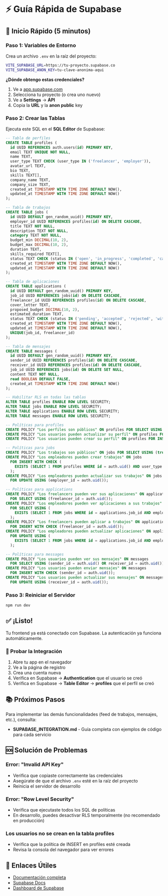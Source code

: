 # ⚡ Guía Rápida de Supabase

## 🚀 Inicio Rápido (5 minutos)

### Paso 1: Variables de Entorno

Crea un archivo `.env` en la raíz del proyecto:

```bash
VITE_SUPABASE_URL=https://tu-proyecto.supabase.co
VITE_SUPABASE_ANON_KEY=tu-clave-anonima-aqui
```

**¿Dónde obtengo estas credenciales?**
1. Ve a [app.supabase.com](https://app.supabase.com)
2. Selecciona tu proyecto (o crea uno nuevo)
3. Ve a **Settings** → **API**
4. Copia la **URL** y la **anon public** key

### Paso 2: Crear las Tablas

Ejecuta este SQL en el **SQL Editor** de Supabase:

```sql
-- Tabla de perfiles
CREATE TABLE profiles (
  id UUID REFERENCES auth.users(id) PRIMARY KEY,
  email TEXT UNIQUE NOT NULL,
  name TEXT,
  user_type TEXT CHECK (user_type IN ('freelancer', 'employer')),
  avatar_url TEXT,
  bio TEXT,
  skills TEXT[],
  company_name TEXT,
  company_size TEXT,
  created_at TIMESTAMP WITH TIME ZONE DEFAULT NOW(),
  updated_at TIMESTAMP WITH TIME ZONE DEFAULT NOW()
);

-- Tabla de trabajos
CREATE TABLE jobs (
  id UUID DEFAULT gen_random_uuid() PRIMARY KEY,
  employer_id UUID REFERENCES profiles(id) ON DELETE CASCADE,
  title TEXT NOT NULL,
  description TEXT NOT NULL,
  category TEXT NOT NULL,
  budget_min DECIMAL(10, 2),
  budget_max DECIMAL(10, 2),
  duration TEXT,
  skills_required TEXT[],
  status TEXT CHECK (status IN ('open', 'in_progress', 'completed', 'cancelled')) DEFAULT 'open',
  created_at TIMESTAMP WITH TIME ZONE DEFAULT NOW(),
  updated_at TIMESTAMP WITH TIME ZONE DEFAULT NOW()
);

-- Tabla de aplicaciones
CREATE TABLE applications (
  id UUID DEFAULT gen_random_uuid() PRIMARY KEY,
  job_id UUID REFERENCES jobs(id) ON DELETE CASCADE,
  freelancer_id UUID REFERENCES profiles(id) ON DELETE CASCADE,
  cover_letter TEXT,
  proposed_budget DECIMAL(10, 2),
  estimated_duration TEXT,
  status TEXT CHECK (status IN ('pending', 'accepted', 'rejected', 'withdrawn')) DEFAULT 'pending',
  created_at TIMESTAMP WITH TIME ZONE DEFAULT NOW(),
  updated_at TIMESTAMP WITH TIME ZONE DEFAULT NOW(),
  UNIQUE(job_id, freelancer_id)
);

-- Tabla de mensajes
CREATE TABLE messages (
  id UUID DEFAULT gen_random_uuid() PRIMARY KEY,
  sender_id UUID REFERENCES profiles(id) ON DELETE CASCADE,
  receiver_id UUID REFERENCES profiles(id) ON DELETE CASCADE,
  job_id UUID REFERENCES jobs(id) ON DELETE SET NULL,
  content TEXT NOT NULL,
  read BOOLEAN DEFAULT FALSE,
  created_at TIMESTAMP WITH TIME ZONE DEFAULT NOW()
);

-- Habilitar RLS en todas las tablas
ALTER TABLE profiles ENABLE ROW LEVEL SECURITY;
ALTER TABLE jobs ENABLE ROW LEVEL SECURITY;
ALTER TABLE applications ENABLE ROW LEVEL SECURITY;
ALTER TABLE messages ENABLE ROW LEVEL SECURITY;

-- Políticas para profiles
CREATE POLICY "Los perfiles son públicos" ON profiles FOR SELECT USING (true);
CREATE POLICY "Los usuarios pueden actualizar su perfil" ON profiles FOR UPDATE USING (auth.uid() = id);
CREATE POLICY "Los usuarios pueden crear su perfil" ON profiles FOR INSERT WITH CHECK (auth.uid() = id);

-- Políticas para jobs
CREATE POLICY "Los trabajos son públicos" ON jobs FOR SELECT USING (true);
CREATE POLICY "Los empleadores pueden crear trabajos" ON jobs 
  FOR INSERT WITH CHECK (
    EXISTS (SELECT 1 FROM profiles WHERE id = auth.uid() AND user_type = 'employer')
  );
CREATE POLICY "Los empleadores pueden actualizar sus trabajos" ON jobs 
  FOR UPDATE USING (employer_id = auth.uid());

-- Políticas para applications
CREATE POLICY "Los freelancers pueden ver sus aplicaciones" ON applications 
  FOR SELECT USING (freelancer_id = auth.uid());
CREATE POLICY "Los empleadores pueden ver aplicaciones a sus trabajos" ON applications 
  FOR SELECT USING (
    EXISTS (SELECT 1 FROM jobs WHERE id = applications.job_id AND employer_id = auth.uid())
  );
CREATE POLICY "Los freelancers pueden aplicar a trabajos" ON applications 
  FOR INSERT WITH CHECK (freelancer_id = auth.uid());
CREATE POLICY "Los empleadores pueden actualizar aplicaciones" ON applications 
  FOR UPDATE USING (
    EXISTS (SELECT 1 FROM jobs WHERE id = applications.job_id AND employer_id = auth.uid())
  );

-- Políticas para messages
CREATE POLICY "Los usuarios pueden ver sus mensajes" ON messages 
  FOR SELECT USING (sender_id = auth.uid() OR receiver_id = auth.uid());
CREATE POLICY "Los usuarios pueden enviar mensajes" ON messages 
  FOR INSERT WITH CHECK (sender_id = auth.uid());
CREATE POLICY "Los usuarios pueden actualizar sus mensajes" ON messages 
  FOR UPDATE USING (receiver_id = auth.uid());
```

### Paso 3: Reiniciar el Servidor

```bash
npm run dev
```

## ✅ ¡Listo!

Tu frontend ya está conectado con Supabase. La autenticación ya funciona automáticamente.

### 🧪 Probar la Integración

1. Abre tu app en el navegador
2. Ve a la página de registro
3. Crea una cuenta nueva
4. Verifica en Supabase → **Authentication** que el usuario se creó
5. Verifica en Supabase → **Table Editor** → **profiles** que el perfil se creó

## 📚 Próximos Pasos

Para implementar las demás funcionalidades (feed de trabajos, mensajes, etc.), consulta:

- **SUPABASE_INTEGRATION.md** - Guía completa con ejemplos de código para cada servicio

## 🆘 Solución de Problemas

### Error: "Invalid API Key"
- Verifica que copiaste correctamente las credenciales
- Asegúrate de que el archivo `.env` esté en la raíz del proyecto
- Reinicia el servidor de desarrollo

### Error: "Row Level Security"
- Verifica que ejecutaste todos los SQL de políticas
- En desarrollo, puedes desactivar RLS temporalmente (no recomendado en producción)

### Los usuarios no se crean en la tabla profiles
- Verifica que la política de INSERT en profiles esté creada
- Revisa la consola del navegador para ver errores

## 🔗 Enlaces Útiles

- [Documentación completa](./SUPABASE_INTEGRATION.md)
- [Supabase Docs](https://supabase.com/docs)
- [Dashboard de Supabase](https://app.supabase.com)

